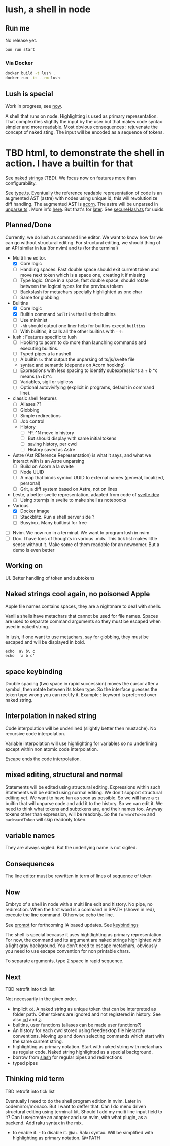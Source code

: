 # lush, a shell in node

## Run me

No release yet.

```bash
bun run start
```

### Via Docker

```bash
docker build -t lush .
docker run -it --rm lush
```

## Lush is special

Work in progress, see [now](#now).

A shell that runs on node.
Highlighting is used as primary representation. That complexifies slightly the input by the user but that makes
code syntax simpler and more readable. Most obvious consequences : rejuvenate the concept of naked sting.
The input will be encoded as a sequence of tokens.

# TBD  html, to demonstrate the shell in action. I have a builtin for that

See [naked strings](#naked-strings-cool-again-no-poisoned-apple) (TBD).
We focus now on features more than configurability.

See [type.ts](src/types.ts).
Eventually the reference readable representation of code is an augmented AST (astre) with nodes using unique id, this will
revolutionize diff handling. The augmented AST is [acorn](https://github.com/acornjs/acorn).
The astre will be unparsed in [unparse.ts](./src/unparse.ts)`. More info [here](./unparsing.md).
But that's for [later](#more-long-term).
See [secureHash.ts](src/secureHash.ts) for uuids.

## Planned/Done

Currently, we do lush as command line editor. We want to know how far we can go without structural editing.
For structural editing, we should thing of an API similar in lua (for nvim) and ts (for the terminal)

- Multi line editor.
  - [x] Core logic
  - [ ] Handling spaces. Fast double space should exit current token and move next token which is a space one, creating it if missing
  - [ ] Type logic. Once in a space, fast double space, should rotate between the logical types for the previous tokem
  - [ ] Backslash for metachars specially highlighted as one char
  - [ ] Same for globbing
- Builtins
  - [x] Core logic
  - [x] Builtin command `builtins` that list the builtins
  - [ ] Use minimist
  - [ ] `-hh` should output one liner help for builtins except `builtins`
  - [ ] With builtins, it calls all the other builtins with `--h`
- lush : Features specific to lush  
  - [ ] Hooking to acorn to do more than launching commands and executing builtins.
  - [ ] Typed pipes a la nushell
  - [ ] A builtin `ts` that output the unparsing of ts/js/svelte file
  - syntax and semantic (depends on Acorn hooking)
  - [ ] Expressions with less spacing to identify subexpressions  a + b  *c  means (a+b)*c
  - [ ] Variables, sigil or sigiless
  - [ ] Optional autovivifying  (explicit in programs, default in command line).

- classic shell features
  - [ ] Aliases ??
  - [ ] Globbing
  - [ ] Simple redirections
  - [ ] Job control
  - History
    - [ ] ^P, ^N move in history
    - [ ] But should display with same initial tokens
    - [ ] saving history, per cwd
    - [ ] History saved as Astre

- Astre (Ast REference Representation) is what it says, and what we interact with is an Astre unparsing
  - [ ] Build on Acorn a la svelte
  - [ ] Node UUID
  - [ ] A map that binds symbol UUID to external names (general, localized, personal)
  - [ ] Grit, a diff system based on Astre, not on lines
- Leste, a better svelte representation, adapted from code of [svelte.dev](https://github.com/sveltejs/svelte.dev)
  - [ ] Using xtermjs in svelte to make shell as notebooks
- Various
  - [x] Docker image
  - [ ] Stackblitz. Run a shell server side ?
  - [ ] Busybox. Many builtinsi for free
- [ ] Nvim. We now run in a terminal. We want to program lush in nvim
- [ ] Doc. I have tons of thoughts in various .mds. This tick list makes little sense without it. Make some of them readable for an newcomer. But a demo is even better

## Working on

UI. Better handling of token and subtokens

## Naked strings cool again, no poisoned Apple

Apple file names contains spaces, they are a nightmare to deal with shells.

Vanilla shells have metachars that cannot be used for file names. Spaces are used
to separate command arguments so they must be escaped when used in naked string.

In lush, if one want to use metachars, say for globbing, they must be escaped and will be
displayed in bold.

```
echo  a\ b\ c          
echo  'a b c'
```

## space keybinding

Double spacing (two space in rapid succession) moves the cursor after a symbol, then rotate between its token type.
So the interface guesses the token type wrong you can rectify it.
Example : keyword is preferred over naked string.

## Interpolation in naked string

Code interpolation will be underlined (slightly better then mustache).
No recursive code interpolation.

Variable interpolation will use highlighting for variables so no underlining
except within non atomic code interpolation.

Escape ends the code interpolation.

## mixed editing, structural and normal

Statements will be edited using structural editing.
Expressions within such Statements will be edited using normal editing.
We don't support structural editing yet.
We want to have fun as soon as possible. So we will have
a `ts` builtin that will unparse code and add it to the history.
So we can edit it.
We need to think what tokens and subtokens are, and their names too.
Anyway tokens other than expression, will be readonly.
So the `forwardToken` and `backwardToken` will skip readonly token.

## variable names

They are always sigiled. But the underlying name is not sigiled.

## Consequences

The line editor must be rewritten in term of lines of sequence of token

## Now

Embryo of a shell in node with a multi line edit and history. No pipe, no redirection.
When the first word is a command in $PATH (shown in red), execute the line command.
Otherwise echo the line.

See [prompt](./prompt.md) for forthcoming IA based updates.
See [keybindings](./keybindings.md)

The shell is special because it uses hightlighting as primary representation.
For now, the command and its argument are naked strings highlighted with a light gray background.
You don't need to escape metachars, obviously you need to use escape convention for non
printable chars.

To separate arguments, type 2 space in rapid sequence.

## Next

TBD retrofit into tick list

Not necessarily in the given order.

- implicit `cd`. A naked string as unique token that can be interpreted as folder path. Other tokens are ignored and not registered in history.
See also [cd](./builtins.md#cd) and [z](./builtins#z).
- builtins, user functions (aliases can be made user functions?)
- An history for each cwd stored using freedesktop file hierarchy conventions. Moving up and down
selecting commands which start with the same current string.
- highlighting as primary notation. Start with naked string with metachars as regular code. Naked string highlighted as
a special background.
- borrow from [slash](https://github.com/cronvel/slash) for regular pipes and redirections
- typed pipes

## Thinking mid term

TBD retrofit into tick list

Eventually I need to do the shell program edition in nvim. Later in codemirror/monaco.
But I want to deffer that. Can I do menu driven structural editing using terminal-kit.
Should I add my multi line input field to it?
Can I use/create an adapter and use nvim, with what plugin, as a backend.
Add raku syntax in the mix.

- to enable it. - to disable it.    @a+<toto>
Raku syntax. Will be simplified with highlighting as primary notation.
@*PATH
